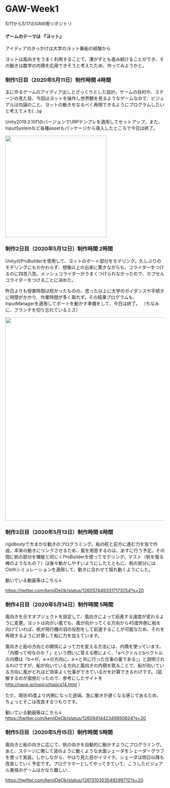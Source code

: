 # GAW-Week1
5/11から5/17のGAW用リポジトリ
#### ゲームのテーマは 『ヨット』
アイディアのきっかけは大学のヨット乗船の経験から
 
 ヨットは風向きをうまく利用することで、漕がずとも進み続けることができ、その動きは数学の内積を応用できそうと考えたため、作ってみようかと。
 
### 制作1日目（2020年5月11日）制作時間 4時間
 主に作るゲームのアイディア出しとざっくりとした設計。ゲームの目的や、ステージの見た目、今回はヨットを操作し世界観を見るようなゲームなので、ビジュアルは勿論のこと、ヨットの動きをなるべく再現できるようにプログラムしたいと考えてメモ( ..)φ

Unity2019.3.10f1のバージョンでURPテンプレを適用してセットアップ。また、InputSystemなど各種assetもパッケージから導入したところで今日は終了。

 <img src="https://user-images.githubusercontent.com/41467408/81573680-c593a880-93df-11ea-91d6-69acc1500a3d.JPG" width="320px">

### 制作2日目（2020年5月12日）制作時間 2時間
 UnityのProBuilderを使用して、ヨットのボート部分をモデリング。久しぶりのモデリングにもかかわらず、想像以上の出来に驚きながらも、コライダーをつけるのに四苦八苦。メッシュコライダーがうまくつけられなかったので、カプセルコライダーをつけることに決めた。
 
 昨日よりも授業時間は短かったものの、思った以上に大学のガイダンスや手続きに時間がかかり、作業時間が多く取れず。その結果プログラムも、InputManagerを適用してボートを動かす準備をして、今日は終了。
（ちなみに、ブランチを切り忘れているミス）

 <img src="https://user-images.githubusercontent.com/41467408/81701644-47013e80-94a5-11ea-8f6d-4feb0a3c1aa2.jpg" width="640px">

### 制作3日目（2020年5月13日）制作時間 6時間
 rigidbodyで大まかな動きのプログラミング。船の舵と前方に進む力を仮で作成。本来の動きにリンクさせるため、風を用意するのは、あすに行う予定。その間に帆の部分を機能と同じくProBuilderを使ってモデリング。マスト（帆を張る棒のようなもの？）は後々動かしやすいようにしたとともに、帆の部分にはClothシミュレーションを適用して、動きに合わせて揺れ動くようにした。
 

動いている動画等はこちら↓


https://twitter.com/kenjiDeOk/status/1260574493317173254?s=20

### 制作4日目（2020年5月14日）制作時間 5時間
 風向きを示すオブジェクトを設定して、風向きによって前進する速度が変わるように変更。ヨットは向かい風でも、風が向かってくる方向から45度外側に船を向けていれば、帆が飛行機の羽の役割をして前進することが可能なため、それを再現するように計算して船に力を加えています。
 
 風向きと船の方向との関係によって力を変える方法には、内積を使っています。「内積って何なのか？」という問いに答える際によく、「aベクトルとbベクトルの内積は『b→が，a→の方向に，a→と共に行った仕事の量である』」と説明されるわけですが、船が向いている方向と風向きの内積を取ることで、船が向いている方向に風がどれほど効率よく仕事ができているかを計算できるわけです。（図解するのが面倒だったので、参考にしたサイトを http://naop.jp/topics/topics14.html ）

ただ、現状45度より内側になった途端、急に動きが遅くなる感じであるため、ちょっとそこは改良するつもりです。

動いている動画等はこちら↓
https://twitter.com/kenjiDeOk/status/1260941442349850624?s=20

### 制作5日目（2020年5月15日）制作時間 5時間
 風向きと船の向きに応じて、帆の向きを自動的に動かすようにプログラミング。あと、ステージに関して波のように動くような水面シェーダをシェーダーグラフを使って実装。しかしながら、やはり見た目がイマイチ。シェーダは明日以降も改良していく予定です。プログラマーとしてやってきていて、こうしたビジュアル重視のゲームはかなり難しい...
 
https://twitter.com/kenjiDeOk/status/1261310353549299712?s=20

